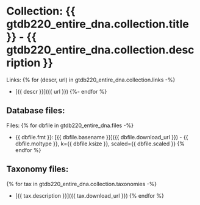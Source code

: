 # Collection: {{ gtdb220_entire_dna.collection.title }} - {{ gtdb220_entire_dna.collection.description }}

Links:
{% for (descr, url) in gtdb220_entire_dna.collection.links -%}
* [{{ descr }}]({{ url }})
{%- endfor %}

## Database files:

Files:
{% for dbfile in gtdb220_entire_dna.files -%}
   * {{ dbfile.fmt }}: [{{ dbfile.basename }}]({{ dbfile.download_url }}) - {{ dbfile.moltype }}, k={{ dbfile.ksize }}, scaled={{ dbfile.scaled }}
{% endfor %}

## Taxonomy files:

{% for tax in gtdb220_entire_dna.collection.taxonomies -%}
* [{{ tax.description }}]({{ tax.download_url }})
{% endfor %}
